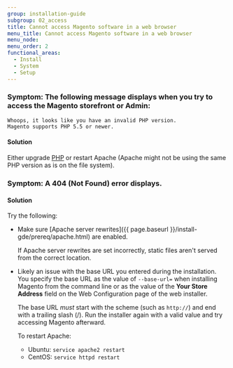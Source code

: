```yaml
---
group: installation-guide
subgroup: 02_access
title: Cannot access Magento software in a web browser
menu_title: Cannot access Magento software in a web browser
menu_node:
menu_order: 2
functional_areas:
  - Install
  - System
  - Setup
---
```


### Symptom: The following message displays when you try to access the Magento storefront or Admin:

```text
Whoops, it looks like you have an invalid PHP version.
Magento supports PHP 5.5 or newer.
```

#### Solution

Either upgrade [PHP](https://glossary.magento.com/php) or restart Apache (Apache might not be using the same PHP version as is on the file system).

### Symptom: A 404 (Not Found) error displays.

#### Solution

Try the following:

*  Make sure [Apache server rewrites]({{ page.baseurl }}/install-gde/prereq/apache.html) are enabled.

   If Apache server rewrites are set incorrectly, static files aren't served from the correct location.

*  Likely an issue with the base URL you entered during the installation. You specify the base URL as the value of `--base-url=` when installing Magento from the command line or as the value of the **Your Store Address** field on the Web Configuration page of the web installer.

   The base URL *must* start with the scheme (such as `http://`) and end with a trailing slash (/). Run the installer again with a valid value and try accessing Magento afterward.

   To restart Apache:

   *  Ubuntu: `service apache2 restart`
   *  CentOS: `service httpd restart`
